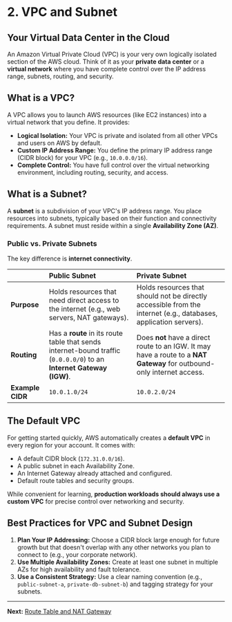 # 2. VPC and Subnet

## Your Virtual Data Center in the Cloud

An Amazon Virtual Private Cloud (VPC) is your very own logically isolated section of the AWS cloud. Think of it as your **private data center** or a **virtual network** where you have complete control over the IP address range, subnets, routing, and security.

## What is a VPC?

A VPC allows you to launch AWS resources (like EC2 instances) into a virtual network that you define. It provides:
- **Logical Isolation:** Your VPC is private and isolated from all other VPCs and users on AWS by default.
- **Custom IP Address Range:** You define the primary IP address range (CIDR block) for your VPC (e.g., `10.0.0.0/16`).
- **Complete Control:** You have full control over the virtual networking environment, including routing, security, and access.

## What is a Subnet?

A **subnet** is a subdivision of your VPC's IP address range. You place resources into subnets, typically based on their function and connectivity requirements. A subnet must reside within a single **Availability Zone (AZ)**.

### Public vs. Private Subnets

The key difference is **internet connectivity**.

| | Public Subnet | Private Subnet |
| :--- | :--- | :--- |
| **Purpose** | Holds resources that need direct access to the internet (e.g., web servers, NAT gateways). | Holds resources that should not be directly accessible from the internet (e.g., databases, application servers). |
| **Routing** | Has a **route** in its route table that sends internet-bound traffic (`0.0.0.0/0`) to an **Internet Gateway (IGW)**. | Does **not** have a direct route to an IGW. It may have a route to a **NAT Gateway** for outbound-only internet access. |
| **Example CIDR** | `10.0.1.0/24` | `10.0.2.0/24` |

## The Default VPC

For getting started quickly, AWS automatically creates a **default VPC** in every region for your account. It comes with:
- A default CIDR block (`172.31.0.0/16`).
- A public subnet in each Availability Zone.
- An Internet Gateway already attached and configured.
- Default route tables and security groups.

While convenient for learning, **production workloads should always use a custom VPC** for precise control over networking and security.

## Best Practices for VPC and Subnet Design

1.  **Plan Your IP Addressing:** Choose a CIDR block large enough for future growth but that doesn't overlap with any other networks you plan to connect to (e.g., your corporate network).
2.  **Use Multiple Availability Zones:** Create at least one subnet in multiple AZs for high availability and fault tolerance.
3.  **Use a Consistent Strategy:** Use a clear naming convention (e.g., `public-subnet-a`, `private-db-subnet-b`) and tagging strategy for your subnets.

---

**Next:** [Route Table and NAT Gateway](./03-route-table-and-nat-gateway.md)

